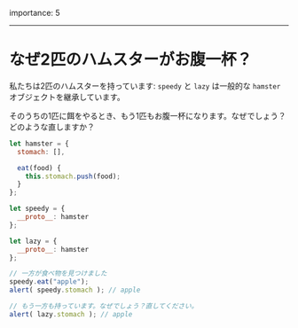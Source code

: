 importance: 5

---

# なぜ2匹のハムスターがお腹一杯？

私たちは2匹のハムスターを持っています: `speedy` と `lazy` は一般的な `hamster` オブジェクトを継承しています。

そのうちの1匹に餌をやるとき、もう1匹もお腹一杯になります。なぜでしょう？どのような直しますか？

```js run
let hamster = {
  stomach: [],

  eat(food) {
    this.stomach.push(food);
  }
};

let speedy = {
  __proto__: hamster
};

let lazy = {
  __proto__: hamster
};

// 一方が食べ物を見つけました
speedy.eat("apple");
alert( speedy.stomach ); // apple

// もう一方も持っています。なぜでしょう？直してください。
alert( lazy.stomach ); // apple
```

